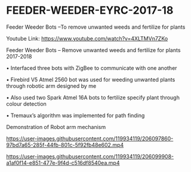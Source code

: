 # FEEDER-WEEDER-EYRC-2017-18



Feeder Weeder Bots –To remove unwanted weeds and fertilize for plants

Youtube Link:
https://www.youtube.com/watch?v=4XLTMVn7ZKo


Feeder Weeder Bots – Remove unwanted weeds and fertilize for plants 2017-2018

• Interfaced three bots with ZigBee to communicate with one another

• Firebird V5 Atmel 2560 bot was used for weeding unwanted plants through robotic arm designed by me

• Also used two Spark Atmel 16A bots to fertilize specify plant through colour detection

• Tremaux’s algorithm was implemented for path finding



Demonstration of Robot arm mechanism


https://user-images.githubusercontent.com/119934119/206097860-97bd7a65-285f-44fb-801c-5f92fb48e602.mp4





https://user-images.githubusercontent.com/119934119/206099908-a1af0f14-e851-477e-9f4d-c516df8540ea.mp4


